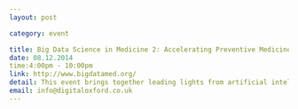 ```yaml
---
layout: post

category: event

title: Big Data Science in Medicine 2: Accelerating Preventive Medicine
date: 08.12.2014
time:4:00pm - 10:00pm
link: http://www.bigdatamed.org/
detail: This event brings together leading lights from artificial intelligence, biomedical science and regenerative medicine for an evening of talks and discussion in Oxford with the ambition of accelerating research in preventive medicine.
email: info@digitaloxford.co.uk
---
```

